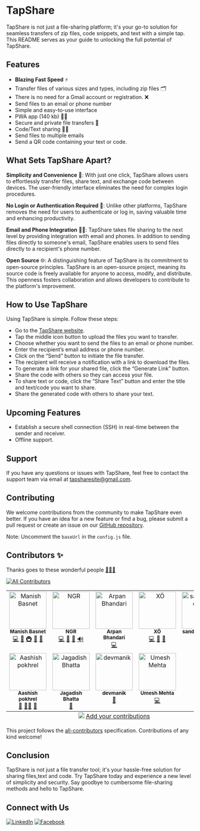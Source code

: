 # TapShare


TapShare is not just a file-sharing platform; it's your go-to solution for seamless transfers of zip files, code snippets, and text with a simple tap. This README serves as your guide to unlocking the full potential of TapShare.

## Features

- **Blazing Fast Speed** ⚡
- Transfer files of various sizes and types, including zip files 🗂️
- There is no need for a Gmail account or registration. ❌
- Send files to an email or phone number
- Simple and easy-to-use interface
- PWA app (140 kb) 🧑‍💻
- Secure and private file transfers 🔐
- Code/Text sharing 🧑‍💻
- Send files to multiple emails
- Send a QR code containing your text or code.

## What Sets TapShare Apart?

**Simplicity and Convenience** 🚀: With just one click, TapShare allows users to effortlessly transfer files, share text, and exchange code between devices. The user-friendly interface eliminates the need for complex login procedures.

**No Login or Authentication Required** 🔑: Unlike other platforms, TapShare removes the need for users to authenticate or log in, saving valuable time and enhancing productivity.

**Email and Phone Integration** 📧📱: TapShare takes file sharing to the next level by providing integration with email and phones. In addition to sending files directly to someone's email, TapShare enables users to send files directly to a recipient's phone number.

**Open Source** 🌐: A distinguishing feature of TapShare is its commitment to open-source principles. TapShare is an open-source project, meaning its source code is freely available for anyone to access, modify, and distribute. This openness fosters collaboration and allows developers to contribute to the platform's improvement.

## How to Use TapShare

Using TapShare is simple. Follow these steps:

- Go to the [TapShare website](https://tapshare.xyz).
- Tap the middle icon button to upload the files you want to transfer.
- Choose whether you want to send the files to an email or phone number.
- Enter the recipient’s email address or phone number.
- Click on the “Send” button to initiate the file transfer.
- The recipient will receive a notification with a link to download the files.
- To generate a link for your shared file, click the “Generate Link” button.
- Share the code with others so they can access your file.
- To share text or code, click the “Share Text” button and enter the title and text/code you want to share.
- Share the generated code with others to share your text.

## Upcoming Features

- Establish a secure shell connection (SSH) in real-time between the sender and receiver.
- Offline support.


## Support

If you have any questions or issues with TapShare, feel free to contact the support team via email at [tapsharesite@gmail.com](mailto:tapsharesite@gmail.com).

## Contributing

We welcome contributions from the community to make TapShare even better. If you have an idea for a new feature or find a bug, please submit a pull request or create an issue on our [GitHub repository](https://github.com/maheshbasnet089/tapShare).

Note: Uncomment the `baseUrl` in the `config.js` file.

## Contributors ✨

Thanks goes to these wonderful people [🧑🏻‍💻](https://github.com/maheshbasnet089/tapShare/graphs/contributors)

<!-- ALL-CONTRIBUTORS-BADGE:START - Do not remove or modify this section -->
[![All Contributors](https://img.shields.io/badge/all_contributors-9-orange.svg?style=flat-square)](#contributors-)
<!-- ALL-CONTRIBUTORS-BADGE:END -->

<!-- ALL-CONTRIBUTORS-LIST:START - Do not remove or modify this section -->
<!-- prettier-ignore-start -->
<!-- markdownlint-disable -->
<table>
  <tbody>
    <tr>
      <td align="center" valign="top" width="20%"><a href="https://github.com/maheshbasnet089"><img src="https://avatars.githubusercontent.com/u/70196462?v=4?s=100" width="100px;" alt="Manish Basnet "/><br /><sub><b>Manish Basnet </b></sub></a><br /><a href="https://github.com/maheshbasnet089/tapShare/commits?author=maheshbasnet089" title="Code">💻</a> <a href="#ideas-maheshbasnet089" title="Ideas, Planning, & Feedback">🤔</a> <a href="#infra-maheshbasnet089" title="Infrastructure (Hosting, Build-Tools, etc)">🚇</a> <a href="#maintenance-maheshbasnet089" title="Maintenance">🚧</a> <a href="https://github.com/maheshbasnet089/tapShare/pulls?q=is%3Apr+reviewed-by%3Amaheshbasnet089" title="Reviewed Pull Requests">👀</a></td>
      <td align="center" valign="top" width="20%"><a href="https://tejbahadurkarki.com.np/"><img src="https://avatars.githubusercontent.com/u/72463407?v=4?s=100" width="100px;" alt="NGR"/><br /><sub><b>NGR</b></sub></a><br /><a href="https://github.com/maheshbasnet089/tapShare/commits?author=NGR-NP" title="Code">💻</a> <a href="#design-NGR-NP" title="Design">🎨</a> <a href="#maintenance-NGR-NP" title="Maintenance">🚧</a> <a href="#audio-NGR-NP" title="Audio">🔊</a></td>
      <td align="center" valign="top" width="20%"><a href="https://github.com/arpan404"><img src="https://avatars.githubusercontent.com/u/92071427?v=4?s=100" width="100px;" alt="Arpan Bhandari"/><br /><sub><b>Arpan Bhandari</b></sub></a><br /><a href="https://github.com/maheshbasnet089/tapShare/commits?author=arpan404" title="Code">💻</a></td>
      <td align="center" valign="top" width="20%"><a href="https://github.com/if1eight0sty"><img src="https://avatars.githubusercontent.com/u/83457080?v=4?s=100" width="100px;" alt="XÖ"/><br /><sub><b>XÖ</b></sub></a><br /><a href="https://github.com/maheshbasnet089/tapShare/commits?author=if1eight0sty" title="Code">💻</a> <a href="#design-if1eight0sty" title="Design">🎨</a> <a href="#maintenance-if1eight0sty" title="Maintenance">🚧</a></td>
      <td align="center" valign="top" width="20%"><a href="https://github.com/sandeshad100"><img src="https://avatars.githubusercontent.com/u/78026873?v=4?s=100" width="100px;" alt="sandeshad100"/><br /><sub><b>sandeshad100</b></sub></a><br /><a href="https://github.com/maheshbasnet089/tapShare/commits?author=sandeshad100" title="Code">💻</a> <a href="#design-sandeshad100" title="Design">🎨</a></td>
    </tr>
    <tr>
      <td align="center" valign="top" width="20%"><a href="https://github.com/0Aashish"><img src="https://avatars.githubusercontent.com/u/126847212?v=4?s=100" width="100px;" alt="Aashish pokhrel"/><br /><sub><b>Aashish pokhrel</b></sub></a><br /><a href="https://github.com/maheshbasnet089/tapShare/commits?author=0Aashish" title="Documentation">📖</a> <a href="#mentoring-0Aashish" title="Mentoring">🧑‍🏫</a> <a href="#question-0Aashish" title="Answering Questions">💬</a></td>
      <td align="center" valign="top" width="20%"><a href="https://github.com/ifeeldeveloper"><img src="https://avatars.githubusercontent.com/u/134189544?v=4?s=100" width="100px;" alt="Jagadish Bhatta"/><br /><sub><b>Jagadish Bhatta</b></sub></a><br /><a href="https://github.com/maheshbasnet089/tapShare/commits?author=ifeeldeveloper" title="Documentation">📖</a></td>
      <td align="center" valign="top" width="20%"><a href="https://github.com/devmanik"><img src="https://avatars.githubusercontent.com/u/142704843?v=4?s=100" width="100px;" alt="devmanik"/><br /><sub><b>devmanik</b></sub></a><br /><a href="https://github.com/maheshbasnet089/tapShare/commits?author=devmanik" title="Documentation">📖</a></td>
      <td align="center" valign="top" width="20%"><a href="https://github.com/UmeshMehta1"><img src="https://avatars.githubusercontent.com/u/120069900?v=4?s=100" width="100px;" alt="Umesh Mehta"/><br /><sub><b>Umesh Mehta</b></sub></a><br /><a href="https://github.com/maheshbasnet089/tapShare/commits?author=UmeshMehta1" title="Code">💻</a></td>
    </tr>
  </tbody>
  <tfoot>
    <tr>
      <td align="center" size="13px" colspan="5">
        <img src="https://raw.githubusercontent.com/all-contributors/all-contributors-cli/1b8533af435da9854653492b1327a23a4dbd0a10/assets/logo-small.svg">
          <a href="https://all-contributors.js.org/docs/en/bot/usage">Add your contributions</a>
        </img>
      </td>
    </tr>
  </tfoot>
</table>

<!-- markdownlint-restore -->
<!-- prettier-ignore-end -->

<!-- ALL-CONTRIBUTORS-LIST:END -->

This project follows the [all-contributors](https://github.com/all-contributors/all-contributors) specification. Contributions of any kind welcome!


## Conclusion

TapShare is not just a file transfer tool; it's your hassle-free solution for sharing files,text and code. Try TapShare today and experience a new level of simplicity and security. Say goodbye to cumbersome file-sharing methods and hello to TapShare.
## Connect with Us

[![LinkedIn](https://img.shields.io/badge/LinkedIn-0077B5?style=for-the-badge&logo=linkedin&logoColor=white)](https://www.linkedin.com/company/tapshare089/) [![Facebook](https://img.shields.io/badge/Facebook-1877F2?style=for-the-badge&logo=facebook&logoColor=white)](https://www.facebook.com/tapshare089)